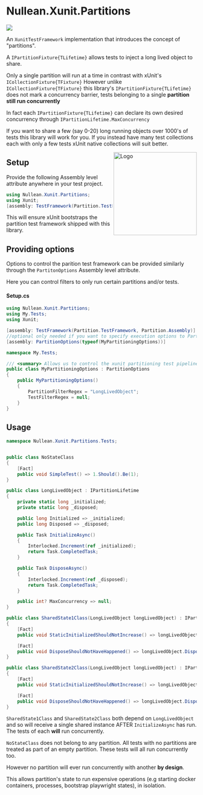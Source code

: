 # Nullean.Xunit.Partitions

<a href="https://www.nuget.org/packages/Nullean.Xunit.Partitions/"><img src="https://img.shields.io/nuget/v/Nullean.Xunit.Partitions?color=blue&style=plastic" /></a>

An `XunitTestFramework` implementation that introduces the concept of "partitions".

A `IPartitionFixture{TLifetime}` allows tests to inject a long lived object to share.

Only a single partition will run at a time in contrast with xUnit's `ICollectionFixture{TFixture}`
However unlike `ICollectionFixture{TFixture}` this library's `IPartitionFixture{TLifetime}`
does not mark a concurrency barrier, tests belonging to a single **partition still run concurrently**

In fact each `IPartitionFixture{TLifetime}` can declare its own desired concurrency through
`IPartitionLifetime.MaxConcurrency`

If you want to share a few (say 0-20) long running objects over 1000's of tests this library will work for you. 
If you instead have many test collections each with only a few tests xUnit native collections will suit better.

<img src="https://github.com/nullean/proc/raw/master/build/nuget-icon.png" align="right"
     title="Logo " width="220" height="220">

## Setup

Provide the following Assembly level attribute anywhere in your test project.

```csharp
using Nullean.Xunit.Partitions;
using Xunit;
[assembly: TestFramework(Partition.TestFramework, Partition.Assembly)]
```

This will ensure xUnit bootstraps the partition test framework shipped with this library.


## Providing options

Options to control the parition test framework can be provided similarly through the `PartitonOptions` Assembly level
attribute.

Here you can control filters to only run certain partitions and/or tests.

#### Setup.cs
```csharp
using Nullean.Xunit.Partitions;
using My.Tests;
using Xunit;

[assembly: TestFramework(Partition.TestFramework, Partition.Assembly)]
//optional only needed if you want to specify execution options to PartitionTestFramework
[assembly: PartitionOptions(typeof(MyPartitioningOptions))]

namespace My.Tests;

/// <summary> Allows us to control the xunit partitioning test pipeline </summary>
public class MyPartitioningOptions : PartitionOptions
{
	public MyPartitioningOptions()
	{
		PartitionFilterRegex = "LongLivedObject";
		TestFilterRegex = null;
	}
}

```

## Usage

```csharp
namespace Nullean.Xunit.Partitions.Tests;


public class NoStateClass
{
	[Fact]
	public void SimpleTest() => 1.Should().Be(1);
}

public class LongLivedObject : IPartitionLifetime
{
	private static long _initialized;
	private static long _disposed;

	public long Initialized => _initialized;
	public long Disposed => _disposed;

	public Task InitializeAsync()
	{
		Interlocked.Increment(ref _initialized);
		return Task.CompletedTask;
	}

	public Task DisposeAsync()
	{
		Interlocked.Increment(ref _disposed);
		return Task.CompletedTask;
	}

	public int? MaxConcurrency => null;
}

public class SharedState1Class(LongLivedObject longLivedObject) : IPartitionFixture<LongLivedObject>
{
	[Fact]
	public void StaticInitializedShouldNotIncrease() => longLivedObject.Initialized.Should().Be(1);

	[Fact]
	public void DisposeShouldNotHaveHappened() => longLivedObject.Disposed.Should().Be(0);
}

public class SharedState2Class(LongLivedObject longLivedObject) : IPartitionFixture<LongLivedObject>
{
	[Fact]
	public void StaticInitializedShouldNotIncrease() => longLivedObject.Initialized.Should().Be(1);

	[Fact]
	public void DisposeShouldNotHaveHappened() => longLivedObject.Disposed.Should().Be(0);
}

```

`SharedState1Class` and `SharedState2Class` both depend on `LongLivedObject` and so will receive a single shared 
instance AFTER `InitializeAsync` has run. The tests of each **will** run concurrently. 


`NoStateClass` does not belong to any partition. All tests with no partitions are treated as part of an empty partition. 
These tests will all run concurrently too.

However no partition will ever run concurrently with another **by design**. 

This allows partition's state to run expensive operations (e.g starting docker containers, processes, bootstrap playwright states),
in isolation.